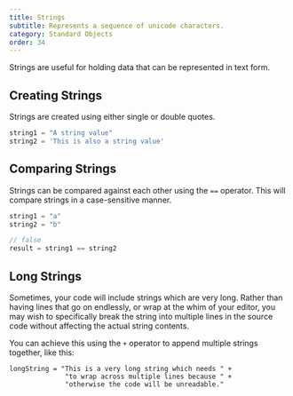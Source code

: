 ```yaml
---
title: Strings
subtitle: Represents a sequence of unicode characters.
category: Standard Objects
order: 34
---
```


Strings are useful for holding data that can be represented in text form.

## Creating Strings

Strings are created using either single or double quotes.

```dart
string1 = "A string value"
string2 = 'This is also a string value'
```

## Comparing Strings

Strings can be compared against each other using the `==` operator. This will compare strings in a case-sensitive manner.

```dart
string1 = "a"
string2 = "b"

// false
result = string1 == string2
```

## Long Strings

Sometimes, your code will include strings which are very long. Rather than having lines that go on endlessly, or wrap at the whim of your editor, you may wish to specifically break the string into multiple lines in the source code without affecting the actual string contents.

You can achieve this using the `+` operator to append multiple strings together, like this:

```
longString = "This is a very long string which needs " +
              "to wrap across multiple lines because " +
              "otherwise the code will be unreadable."
```
